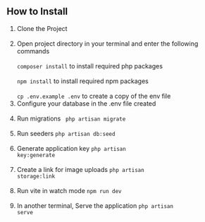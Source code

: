 ## How to Install

1. Clone the Project<br><br>
2. Open project directory in your terminal and enter the following commands <br><br>
   <code>composer install</code> to install required php packages<br><br>
   <code>npm install</code> to install required npm packages<br><br>
   <code>cp .env.example .env</code> to create a copy of the env file<br>
3. Configure your database in the .env file created<br><br>
4. Run migrations <code> php artisan migrate </code><br><br>
5. Run seeders <code>php artisan db:seed</code><br><br>
6. Generate application key <code>php artisan key:generate</code><br><br>
7. Create a link for image uploads <code>php artisan storage:link</code><br><br>
8. Run vite in watch mode <code>npm run dev</code><br><br>
9. In another terminal, Serve the application <code>php artisan serve</code><br><br>
